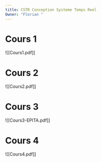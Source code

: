 ```yaml
---
title: CSTR Conception Systeme Temps Reel
Owner: "Florian "
---
```

# Cours 1
![[Cours1.pdf]]
# Cours 2
![[Cours2.pdf]]
# Cours 3
![[Cours3-EPITA.pdf]]
# Cours 4
![[Cours4.pdf]]